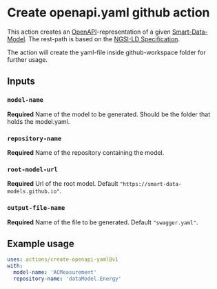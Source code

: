 # Create openapi.yaml github action

This action creates an [OpenAPI](https://swagger.io/specification/)-representation of a given [Smart-Data-Model](https://smartdatamodels.org/). The rest-path is based on the [NGSI-LD Specification](https://www.etsi.org/deliver/etsi_gs/CIM/001_099/009/01.04.02_60/gs_cim009v010402p.pdf).

The action will create the yaml-file inside github-workspace folder for further usage.

## Inputs

### `model-name`

**Required** Name of the model to be generated. Should be the folder that holds the model.yaml.

### `repository-name`

**Required** Name of the repository containing the model.

### `root-model-url`

**Required** Url of the root model. Default `"https://smart-data-models.github.io"`.

### `output-file-name`

**Required** Name of the file to be generated. Default `"swagger.yaml"`.


## Example usage

```yaml
uses: actions/create-openapi-yaml@v1
with:
  model-name: 'ACMeasurement'
  repository-name: 'dataModel.Energy'
```